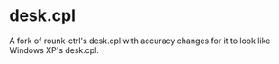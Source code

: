 # desk.cpl
A fork of rounk-ctrl's desk.cpl with accuracy changes for it to look like Windows XP's desk.cpl.
